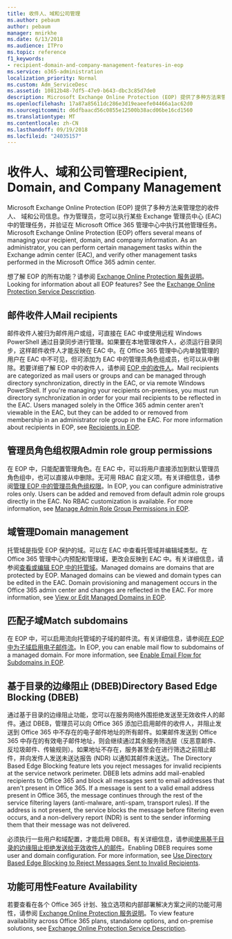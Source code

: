 ```yaml
---
title: 收件人、域和公司管理
ms.author: pebaum
author: pebaum
manager: mnirkhe
ms.date: 6/13/2018
ms.audience: ITPro
ms.topic: reference
f1_keywords:
- recipient-domain-and-company-management-features-in-eop
ms.service: o365-administration
localization_priority: Normal
ms.custom: Adm_ServiceDesc
ms.assetid: 10812b48-7df5-47e9-b643-dbc3c85d7de0
description: Microsoft Exchange Online Protection (EOP) 提供了多种方法来管理您的收件人、 域和公司信息。作为管理员，您可以执行某些 Exchange 管理员中心 (EAC) 中的管理任务，并验证在 Microsoft Office 365 管理中心中执行其他管理任务。
ms.openlocfilehash: 17a87a85611dc286e3d19eaeefe04466a1ac62d0
ms.sourcegitcommit: d6dfbaacd56c0855e12500b38acd06be16cd1560
ms.translationtype: MT
ms.contentlocale: zh-CN
ms.lasthandoff: 09/19/2018
ms.locfileid: "24035157"
---
```

# <a name="recipient-domain-and-company-management"></a><span data-ttu-id="ee124-104">收件人、域和公司管理</span><span class="sxs-lookup"><span data-stu-id="ee124-104">Recipient, Domain, and Company Management</span></span>

<span data-ttu-id="ee124-p102">Microsoft Exchange Online Protection (EOP) 提供了多种方法来管理您的收件人、 域和公司信息。作为管理员，您可以执行某些 Exchange 管理员中心 (EAC) 中的管理任务，并验证在 Microsoft Office 365 管理中心中执行其他管理任务。</span><span class="sxs-lookup"><span data-stu-id="ee124-p102">Microsoft Exchange Online Protection (EOP) offers several means of managing your recipient, domain, and company information. As an administrator, you can perform certain management tasks within the Exchange admin center (EAC), and verify other management tasks performed in the Microsoft Office 365 admin center.</span></span>
  
<span data-ttu-id="ee124-p103">想了解 EOP 的所有功能？请参阅 [Exchange Online Protection 服务说明](exchange-online-protection-service-description.md)。</span><span class="sxs-lookup"><span data-stu-id="ee124-p103">Looking for information about all EOP features? See the [Exchange Online Protection Service Description](exchange-online-protection-service-description.md).</span></span>
  
## <a name="mail-recipients"></a><span data-ttu-id="ee124-109">邮件收件人</span><span class="sxs-lookup"><span data-stu-id="ee124-109">Mail recipients</span></span>
<span data-ttu-id="ee124-110"><a name="BKMK_mailrecipients"> </a></span><span class="sxs-lookup"><span data-stu-id="ee124-110"></span></span>

<span data-ttu-id="ee124-p104">邮件收件人被归为邮件用户或组，可直接在 EAC 中或使用远程 Windows PowerShell 通过目录同步进行管理。如果要在本地管理收件人，必须运行目录同步，这样邮件收件人才能反映在 EAC 中。在 Office 365 管理中心内单独管理的用户在 EAC 中不可见，但可添加为 EAC 中的管理员角色组成员，也可以从中删除。若要详细了解 EOP 中的收件人，请参阅 [EOP 中的收件人](https://go.microsoft.com/fwlink/p/?LinkId=280011)。</span><span class="sxs-lookup"><span data-stu-id="ee124-p104">Mail recipients are categorized as mail users or groups and can be managed through directory synchronization, directly in the EAC, or via remote Windows PowerShell. If you're managing your recipients on-premises, you must run directory synchronization in order for your mail recipients to be reflected in the EAC. Users managed solely in the Office 365 admin center aren't viewable in the EAC, but they can be added to or removed from membership in an administrator role group in the EAC. For more information about recipients in EOP, see [Recipients in EOP](https://go.microsoft.com/fwlink/p/?LinkId=280011).</span></span>
  
## <a name="admin-role-group-permissions"></a><span data-ttu-id="ee124-115">管理员角色组权限</span><span class="sxs-lookup"><span data-stu-id="ee124-115">Admin role group permissions</span></span>
<span data-ttu-id="ee124-116"><a name="BKMK_adminrolegrouppermissions"> </a></span><span class="sxs-lookup"><span data-stu-id="ee124-116"></span></span>

<span data-ttu-id="ee124-p105">在 EOP 中，只能配置管理角色。在 EAC 中，可以将用户直接添加到默认管理员角色组中，也可以直接从中删除。无可用 RBAC 自定义项。有关详细信息，请参阅[管理 EOP 中的管理员角色组权限](https://go.microsoft.com/fwlink/p/?LinkId=282238)。</span><span class="sxs-lookup"><span data-stu-id="ee124-p105">In EOP, you can configure administrative roles only. Users can be added and removed from default admin role groups directly in the EAC. No RBAC customization is available. For more information, see [Manage Admin Role Group Permissions in EOP](https://go.microsoft.com/fwlink/p/?LinkId=282238).</span></span>
  
## <a name="domain-management"></a><span data-ttu-id="ee124-121">域管理</span><span class="sxs-lookup"><span data-stu-id="ee124-121">Domain management</span></span>
<span data-ttu-id="ee124-122"><a name="BKMK_domainmanagement"> </a></span><span class="sxs-lookup"><span data-stu-id="ee124-122"></span></span>

<span data-ttu-id="ee124-p106">托管域是指受 EOP 保护的域。可以在 EAC 中查看托管域并编辑域类型。在 Office 365 管理中心内预配和管理域，更改会反映到 EAC 中。有关详细信息，请参阅[查看或编辑 EOP 中的托管域](https://go.microsoft.com/fwlink/p/?LinkId=282239)。</span><span class="sxs-lookup"><span data-stu-id="ee124-p106">Managed domains are domains that are protected by EOP. Managed domains can be viewed and domain types can be edited in the EAC. Domain provisioning and management occurs in the Office 365 admin center and changes are reflected in the EAC. For more information, see [View or Edit Managed Domains in EOP](https://go.microsoft.com/fwlink/p/?LinkId=282239).</span></span>
  
## <a name="match-subdomains"></a><span data-ttu-id="ee124-127">匹配子域</span><span class="sxs-lookup"><span data-stu-id="ee124-127">Match subdomains</span></span>
<span data-ttu-id="ee124-128"><a name="BKMK_EOP_Match_Subdomains"> </a></span><span class="sxs-lookup"><span data-stu-id="ee124-128"></span></span>

<span data-ttu-id="ee124-p107">在 EOP 中，可以启用流向托管域的子域的邮件流。有关详细信息，请参阅[在 EOP 中为子域启用电子邮件流](https://go.microsoft.com/fwlink/p/?LinkId=397213)。</span><span class="sxs-lookup"><span data-stu-id="ee124-p107">In EOP, you can enable mail flow to subdomains of a managed domain. For more information, see [Enable Email Flow for Subdomains in EOP](https://go.microsoft.com/fwlink/p/?LinkId=397213).</span></span> 
  
## <a name="directory-based-edge-blocking-dbeb"></a><span data-ttu-id="ee124-131">基于目录的边缘阻止 (DBEB)</span><span class="sxs-lookup"><span data-stu-id="ee124-131">Directory Based Edge Blocking (DBEB)</span></span>
<span data-ttu-id="ee124-132"><a name="BKMK_DBEB"> </a></span><span class="sxs-lookup"><span data-stu-id="ee124-132"></span></span>

<span data-ttu-id="ee124-p108">通过基于目录的边缘阻止功能，您可以在服务网络外围拒绝发送至无效收件人的邮件。通过 DBEB，管理员可以向 Office 365 添加已启用邮件的收件人，并阻止发送到 Office 365 中不存在的电子邮件地址的所有邮件。如果邮件发送到 Office 365 中存在的有效电子邮件地址，则会继续通过其余服务筛选层（反恶意邮件、反垃圾邮件、传输规则）。如果地址不存在，服务甚至会在进行筛选之前阻止邮件，并向发件人发送未送达报告 (NDR) 以通知其邮件未送达。</span><span class="sxs-lookup"><span data-stu-id="ee124-p108">The Directory Based Edge Blocking feature lets you reject messages for invalid recipients at the service network perimeter. DBEB lets admins add mail-enabled recipients to Office 365 and block all messages sent to email addresses that aren't present in Office 365. If a message is sent to a valid email address present in Office 365, the message continues through the rest of the service filtering layers (anti-malware, anti-spam, transport rules). If the address is not present, the service blocks the message before filtering even occurs, and a non-delivery report (NDR) is sent to the sender informing them that their message was not delivered.</span></span> 
  
<span data-ttu-id="ee124-p109">必须执行一些用户和域配置，才能启用 DBEB。有关详细信息，请参阅[使用基于目录的边缘阻止拒绝发送给无效收件人的邮件](https://go.microsoft.com/fwlink/p/?LinkId=390676)。</span><span class="sxs-lookup"><span data-stu-id="ee124-p109">Enabling DBEB requires some user and domain configuration. For more information, see [Use Directory Based Edge Blocking to Reject Messages Sent to Invalid Recipients](https://go.microsoft.com/fwlink/p/?LinkId=390676).</span></span>
  
## <a name="feature-availability"></a><span data-ttu-id="ee124-139">功能可用性</span><span class="sxs-lookup"><span data-stu-id="ee124-139">Feature Availability</span></span>
<span data-ttu-id="ee124-140"><a name="BKMK_DBEB"> </a></span><span class="sxs-lookup"><span data-stu-id="ee124-140"></span></span>

<span data-ttu-id="ee124-141">若要查看在各个 Office 365 计划、独立选项和内部部署解决方案之间的功能可用性，请参阅 [Exchange Online Protection 服务说明](exchange-online-protection-service-description.md)。</span><span class="sxs-lookup"><span data-stu-id="ee124-141">To view feature availability across Office 365 plans, standalone options, and on-premise solutions, see [Exchange Online Protection Service Description](exchange-online-protection-service-description.md).</span></span>
  


